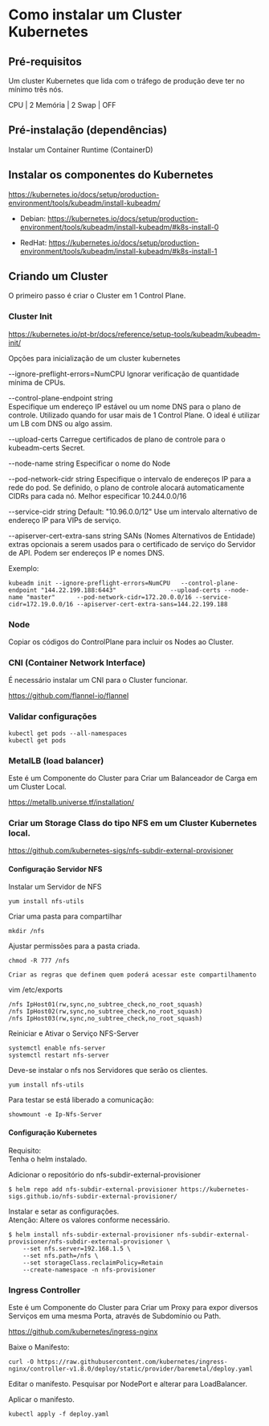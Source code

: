 # Como instalar um Cluster Kubernetes

## Pré-requisitos
Um cluster Kubernetes que lida com o tráfego de produção deve ter no mínimo três nós.

CPU     | 2 
Memória | 2
Swap    | OFF

## Pré-instalação (dependências)

Instalar um Container Runtime (ContainerD)

## Instalar os componentes do Kubernetes 

https://kubernetes.io/docs/setup/production-environment/tools/kubeadm/install-kubeadm/

- Debian:
https://kubernetes.io/docs/setup/production-environment/tools/kubeadm/install-kubeadm/#k8s-install-0

- RedHat: 
https://kubernetes.io/docs/setup/production-environment/tools/kubeadm/install-kubeadm/#k8s-install-1

## Criando um Cluster

O primeiro passo é criar o Cluster em 1 Control Plane.

### Cluster Init

https://kubernetes.io/pt-br/docs/reference/setup-tools/kubeadm/kubeadm-init/

Opções para inicialização de um cluster kubernetes

--ignore-preflight-errors=NumCPU
Ignorar verificação de quantidade mínima de CPUs.

--control-plane-endpoint string			
Especifique um endereço IP estável ou um nome DNS para o plano de controle.
Utilizado quando for usar mais de 1 Control Plane.
O ideal é utilizar um LB com DNS ou algo assim.

--upload-certs
Carregue certificados de plano de controle para o kubeadm-certs Secret.

--node-name string
Especificar o nome do Node

--pod-network-cidr string
Especifique o intervalo de endereços IP para a rede do pod. Se definido, o plano de controle alocará automaticamente CIDRs para cada nó.
Melhor especificar 10.244.0.0/16

--service-cidr string    Default: "10.96.0.0/12"
Use um intervalo alternativo de endereço IP para VIPs de serviço.

--apiserver-cert-extra-sans string
SANs (Nomes Alternativos de Entidade) extras opcionais a serem usados para o certificado de serviço do Servidor de API. Podem ser endereços IP e nomes DNS.

Exemplo:
```
kubeadm init --ignore-preflight-errors=NumCPU 	--control-plane-endpoint "144.22.199.188:6443" 				 --upload-certs --node-name "master" 	  --pod-network-cidr=172.20.0.0/16 --service-cidr=172.19.0.0/16 --apiserver-cert-extra-sans=144.22.199.188
```

### Node

Copiar os códigos do ControlPlane para incluir os Nodes ao Cluster.


### CNI (Container Network Interface)

É necessário instalar um CNI para o Cluster funcionar.

https://github.com/flannel-io/flannel


### Validar configurações

```
kubectl get pods --all-namespaces
kubectl get pods
```

### MetalLB (load balancer)

Este é um Componente do Cluster para Criar um Balanceador de Carga em um Cluster Local.

https://metallb.universe.tf/installation/


### Criar um Storage Class do tipo NFS em um Cluster Kubernetes local.

https://github.com/kubernetes-sigs/nfs-subdir-external-provisioner

#### Configuração Servidor NFS

Instalar um Servidor de NFS 
```
yum install nfs-utils
```

Criar uma pasta para compartilhar
```
mkdir /nfs
```

Ajustar permissões para a pasta criada.
```
chmod -R 777 /nfs

Criar as regras que definem quem poderá acessar este compartilhamento
```
vim /etc/exports
```
/nfs IpHost01(rw,sync,no_subtree_check,no_root_squash)
/nfs IpHost02(rw,sync,no_subtree_check,no_root_squash)
/nfs IpHost03(rw,sync,no_subtree_check,no_root_squash)
```

Reiniciar e Ativar o Serviço NFS-Server
```
systemctl enable nfs-server
systemctl restart nfs-server
```

Deve-se instalar o nfs nos Servidores que serão os clientes.
```
yum install nfs-utils
```

Para testar se está liberado a comunicação:
```
showmount -e Ip-Nfs-Server
```


#### Configuração Kubernetes

Requisito: \
Tenha o helm instalado.

Adicionar o repositório do nfs-subdir-external-provisioner
```
$ helm repo add nfs-subdir-external-provisioner https://kubernetes-sigs.github.io/nfs-subdir-external-provisioner/
```

Instalar e setar as configurações. \
Atenção: Altere os valores conforme necessário.
```
$ helm install nfs-subdir-external-provisioner nfs-subdir-external-provisioner/nfs-subdir-external-provisioner \
    --set nfs.server=192.168.1.5 \
    --set nfs.path=/nfs \
    --set storageClass.reclaimPolicy=Retain
    --create-namespace -n nfs-provisioner
```


### Ingress Controller

Este é um Componente do Cluster para Criar um Proxy para expor diversos Serviços em uma mesma Porta, através de Subdomínio ou Path.

https://github.com/kubernetes/ingress-nginx

Baixe o Manifesto:
```
curl -O https://raw.githubusercontent.com/kubernetes/ingress-nginx/controller-v1.8.0/deploy/static/provider/baremetal/deploy.yaml
```
Editar o manifesto. Pesquisar por NodePort e alterar para LoadBalancer.

Aplicar o manifesto.
```
kubectl apply -f deploy.yaml
```